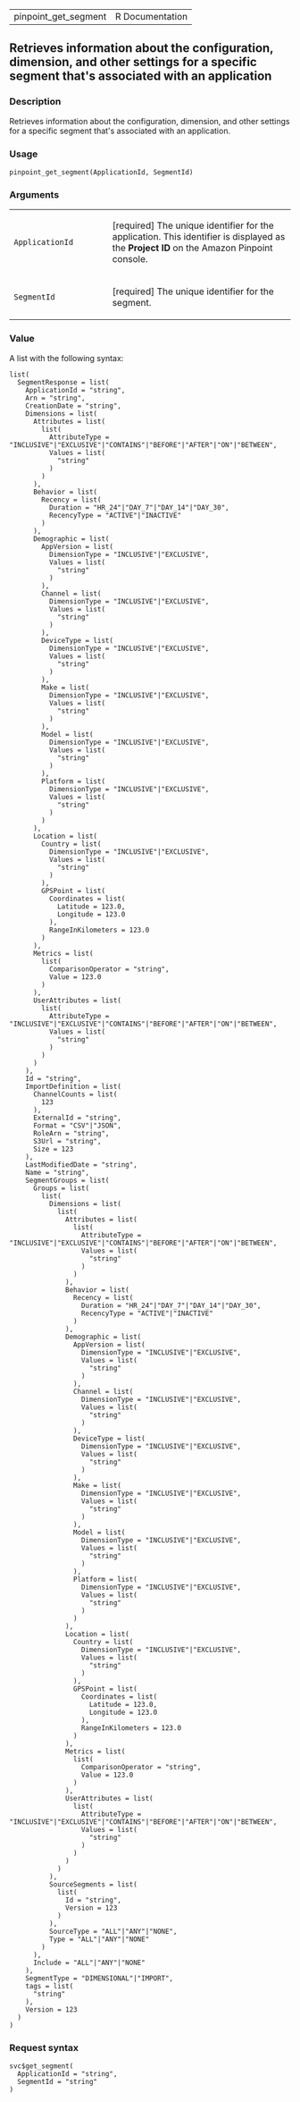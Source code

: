 <table style="width: 100%;">
<tbody>
<tr class="odd">
<td>pinpoint_get_segment</td>
<td style="text-align: right;">R Documentation</td>
</tr>
</tbody>
</table>

## Retrieves information about the configuration, dimension, and other settings for a specific segment that's associated with an application

### Description

Retrieves information about the configuration, dimension, and other
settings for a specific segment that's associated with an application.

### Usage

    pinpoint_get_segment(ApplicationId, SegmentId)

### Arguments

<table>
<colgroup>
<col style="width: 35%" />
<col style="width: 65%" />
</colgroup>
<tbody>
<tr class="odd">
<td><code
id="pinpoint_get_segment_:_ApplicationId">ApplicationId</code></td>
<td><p>[required] The unique identifier for the application. This
identifier is displayed as the <strong>Project ID</strong> on the Amazon
Pinpoint console.</p></td>
</tr>
<tr class="even">
<td><code id="pinpoint_get_segment_:_SegmentId">SegmentId</code></td>
<td><p>[required] The unique identifier for the segment.</p></td>
</tr>
</tbody>
</table>

### Value

A list with the following syntax:

    list(
      SegmentResponse = list(
        ApplicationId = "string",
        Arn = "string",
        CreationDate = "string",
        Dimensions = list(
          Attributes = list(
            list(
              AttributeType = "INCLUSIVE"|"EXCLUSIVE"|"CONTAINS"|"BEFORE"|"AFTER"|"ON"|"BETWEEN",
              Values = list(
                "string"
              )
            )
          ),
          Behavior = list(
            Recency = list(
              Duration = "HR_24"|"DAY_7"|"DAY_14"|"DAY_30",
              RecencyType = "ACTIVE"|"INACTIVE"
            )
          ),
          Demographic = list(
            AppVersion = list(
              DimensionType = "INCLUSIVE"|"EXCLUSIVE",
              Values = list(
                "string"
              )
            ),
            Channel = list(
              DimensionType = "INCLUSIVE"|"EXCLUSIVE",
              Values = list(
                "string"
              )
            ),
            DeviceType = list(
              DimensionType = "INCLUSIVE"|"EXCLUSIVE",
              Values = list(
                "string"
              )
            ),
            Make = list(
              DimensionType = "INCLUSIVE"|"EXCLUSIVE",
              Values = list(
                "string"
              )
            ),
            Model = list(
              DimensionType = "INCLUSIVE"|"EXCLUSIVE",
              Values = list(
                "string"
              )
            ),
            Platform = list(
              DimensionType = "INCLUSIVE"|"EXCLUSIVE",
              Values = list(
                "string"
              )
            )
          ),
          Location = list(
            Country = list(
              DimensionType = "INCLUSIVE"|"EXCLUSIVE",
              Values = list(
                "string"
              )
            ),
            GPSPoint = list(
              Coordinates = list(
                Latitude = 123.0,
                Longitude = 123.0
              ),
              RangeInKilometers = 123.0
            )
          ),
          Metrics = list(
            list(
              ComparisonOperator = "string",
              Value = 123.0
            )
          ),
          UserAttributes = list(
            list(
              AttributeType = "INCLUSIVE"|"EXCLUSIVE"|"CONTAINS"|"BEFORE"|"AFTER"|"ON"|"BETWEEN",
              Values = list(
                "string"
              )
            )
          )
        ),
        Id = "string",
        ImportDefinition = list(
          ChannelCounts = list(
            123
          ),
          ExternalId = "string",
          Format = "CSV"|"JSON",
          RoleArn = "string",
          S3Url = "string",
          Size = 123
        ),
        LastModifiedDate = "string",
        Name = "string",
        SegmentGroups = list(
          Groups = list(
            list(
              Dimensions = list(
                list(
                  Attributes = list(
                    list(
                      AttributeType = "INCLUSIVE"|"EXCLUSIVE"|"CONTAINS"|"BEFORE"|"AFTER"|"ON"|"BETWEEN",
                      Values = list(
                        "string"
                      )
                    )
                  ),
                  Behavior = list(
                    Recency = list(
                      Duration = "HR_24"|"DAY_7"|"DAY_14"|"DAY_30",
                      RecencyType = "ACTIVE"|"INACTIVE"
                    )
                  ),
                  Demographic = list(
                    AppVersion = list(
                      DimensionType = "INCLUSIVE"|"EXCLUSIVE",
                      Values = list(
                        "string"
                      )
                    ),
                    Channel = list(
                      DimensionType = "INCLUSIVE"|"EXCLUSIVE",
                      Values = list(
                        "string"
                      )
                    ),
                    DeviceType = list(
                      DimensionType = "INCLUSIVE"|"EXCLUSIVE",
                      Values = list(
                        "string"
                      )
                    ),
                    Make = list(
                      DimensionType = "INCLUSIVE"|"EXCLUSIVE",
                      Values = list(
                        "string"
                      )
                    ),
                    Model = list(
                      DimensionType = "INCLUSIVE"|"EXCLUSIVE",
                      Values = list(
                        "string"
                      )
                    ),
                    Platform = list(
                      DimensionType = "INCLUSIVE"|"EXCLUSIVE",
                      Values = list(
                        "string"
                      )
                    )
                  ),
                  Location = list(
                    Country = list(
                      DimensionType = "INCLUSIVE"|"EXCLUSIVE",
                      Values = list(
                        "string"
                      )
                    ),
                    GPSPoint = list(
                      Coordinates = list(
                        Latitude = 123.0,
                        Longitude = 123.0
                      ),
                      RangeInKilometers = 123.0
                    )
                  ),
                  Metrics = list(
                    list(
                      ComparisonOperator = "string",
                      Value = 123.0
                    )
                  ),
                  UserAttributes = list(
                    list(
                      AttributeType = "INCLUSIVE"|"EXCLUSIVE"|"CONTAINS"|"BEFORE"|"AFTER"|"ON"|"BETWEEN",
                      Values = list(
                        "string"
                      )
                    )
                  )
                )
              ),
              SourceSegments = list(
                list(
                  Id = "string",
                  Version = 123
                )
              ),
              SourceType = "ALL"|"ANY"|"NONE",
              Type = "ALL"|"ANY"|"NONE"
            )
          ),
          Include = "ALL"|"ANY"|"NONE"
        ),
        SegmentType = "DIMENSIONAL"|"IMPORT",
        tags = list(
          "string"
        ),
        Version = 123
      )
    )

### Request syntax

    svc$get_segment(
      ApplicationId = "string",
      SegmentId = "string"
    )
